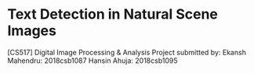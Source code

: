 # Text Detection in Natural Scene Images
[CS517] Digital Image Processing & Analysis
Project submitted by:
Ekansh Mahendru: 2018csb1087
Hansin Ahuja: 2018csb1095